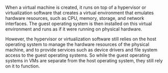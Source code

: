 When a virtual machine is created, it runs on top of a hypervisor or virtualization software that creates a virtual environment that emulates hardware resources, such as CPU, memory, storage, and network interfaces. The guest operating system is then installed on this virtual environment and runs as if it were running on physical hardware.

However, the hypervisor or virtualization software still relies on the host operating system to manage the hardware resources of the physical machine, and to provide services such as device drivers and file system access to the guest operating systems. So while the guest operating systems in VMs are separate from the host operating system, they still rely on it to function.
